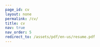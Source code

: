 ```yaml
---
page_id: cv
layout: none
permalink: /cv/
title: cv
nav: true
nav_order: 5
redirect_to: /assets/pdf/en-us/resume.pdf
---
```


